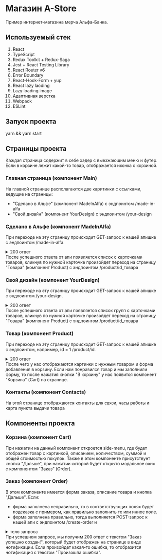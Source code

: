 # Магазин A-Store

Пример интернет-магазина мерча Альфа-Банка.

## Используемый стек

1. React
2. TypeScript
3. Redux Toolkit + Redux-Saga
4. Jest + React Testing Library
5. React Router v6
6. Error Boundary
7. React-Hook-Form + yup
8. React lazy laoding
9. Lazy loading image
10. Адаптивная верстка
11. Webpack
12. ESLint

## Запуск проекта

yarn && yarn start

## Страницы проекта

Каждая страница содержит в себе хэдер с выезжающим меню и футер. Если в корзине лежит какой-то товар, отображается иконка с корзиной.

### Главная страница (компонент Main)

На главной странице располагаются две каритинки с ссылками, ведущие на страницы:

- "Сделано в Альфе" (компонент MadeInAlfa) с эндпоинтом /made-in-alfa
- "Свой дизайн" (компонент YourDesign) с эндпоинтом /your-design

### Сделано в Альфе (компонент MadeInAlfa)

При переходе на эту страницу происходит GET-запрос к нашей апишке с эндпоинтом /made-in-alfa.

<details>
  <summary>200 ответ</summary>
  
  ```json

[
{
"id": 0,
"preview": "http://qa-games.ru/astore/public/images/15932051.jpeg",
"title": "Рюкзак «Для умных и свободных»",
"description": "Поместится и ноутбук, и худи. У рюкзака широкие красные лямки и светоотражающие элементы — вас заметят и днём, и ночью.",
"price": 4999,
"availability": true
},
{
"id": 1,
"preview": "http://qa-games.ru/astore/public/images/68519498.jpeg",
"title": "Футболка Для умных и свободных",
"description": "Мягкая хлопковая футболка для тех, кто любит быть в центре внимания. Состав и способ ухода вынесли на самое видное место.",
"price": 1999,
"availability": true
},
{
"id": 2,
"preview": "http://qa-games.ru/astore/public/images/77117755.jpeg",
"title": "Блокнот Для умных и свободных",
"description": "Под твёрдой обложкой — 300 белых страниц с градиентом. Должно хватить для небольшого романа или рабочих записей.",
"price": 1499,
"availability": true
},
{
"id": 3,
"preview": "http://qa-games.ru/astore/public/images/15932051.jpeg",
"title": "Чехол с кардхолдером",
"description": "Чтобы карта всегда была под рукой. К чехлу мы сделали яркий стикер — вам решать, клеить его или нет.",
"price": 799,
"availability": false
},
{
"id": 4,
"preview": "http://qa-games.ru/astore/public/images/56369345.jpeg",
"title": "Экоручка",
"description": "Мы сделали ручки из переработанной офисной бумаги. У нас всё идёт в дело.",
"price": 99,
"availability": true
}
]

```

</details>
После успешного ответа от апи появляется список с карточками товаров, кликнув по нужной карточке произойдет переход на страницу "Товара" (компонент Product) с эндпоинтом /product/id_товара

### Свой дизайн (компонент YourDesign)
При переходе на эту страницу происходит GET-запрос к нашей апишке с эндпоинтом /your-design.

<details>
  <summary>200 ответ</summary>

  ```json

[
    {
        "id": 0,
        "title": "Бархатные стикеры",
        "description": "Тактильный антистресс",
        "products": [
            {
                "id": 5,
                "preview": "http://qa-games.ru/astore/public/images/43306375.jpeg",
                "title": "Худи с бархатными стикерами",
                "description": "Выберите стикер, а мы перенесём его на ткань — как на фото. Одежду можно стирать в машинке при 30 °C, вывернув наизнанку. Гладить — с внутренней стороны. Посмотреть и потрогать все стикеры можно в A-Store на Технопарке. А ещё там можно добавить сразу несколько стикеров на одну вещь.",
                "price": 4199,
                "availability": true,
                "subtitle": "Выберите один из восьми стикеров"
            },
            {
                "id": 6,
                "preview": "http://qa-games.ru/astore/public/images/61646585.png",
                "title": "Футболка с бархатными стикерами",
                "description": "Выберите стикер, а мы перенесём его на ткань — как на фото. Одежду можно стирать в машинке при 30 °C, вывернув наизнанку. Гладить — с внутренней стороны. Посмотреть и потрогать все стикеры можно в A-Store на Технопарке. А ещё там можно добавить сразу несколько стикеров на одну вещь.",
                "price": 1799,
                "availability": true,
                "subtitle": "Все варианты — внутри"
            },
            {
                "id": 7,
                "preview": "http://qa-games.ru/astore/public/images/51168667.png",
                "title": "Футболка оверсайз с бархатными стикерами",
                "description": "Выберите стикер, а мы перенесём его на ткань — как на фото. Одежду можно стирать в машинке при 30 °C, вывернув наизнанку. Гладить — с внутренней стороны. Посмотреть и потрогать все стикеры можно в A-Store на Технопарке. А ещё там можно добавить сразу несколько стикеров на одну вещь.",
                "price": 1799,
                "availability": true,
                "subtitle": "Нажмите, чтобы выбрать стикер"
            }
        ]
    }
]

```

</details>
После успешного ответа от апи появляется список групп с карточками товаров, кликнув по нужной карточке произойдет переход на страницу "Товара" (компонент Product) с эндпоинтом /product/id_товара

### Товар (компонент Product)

При переходе на эту страницу происходит GET-запрос к нашей апишке с эндпоинтом, например, id = 1 /product/id.

<details>
  <summary>200 ответ</summary>
  
  ```json

{
"id": 1,
"preview": "http://qa-games.ru/astore/public/images/68519498.jpeg",
"images": [
"http://qa-games.ru/astore/public/images/68519498.jpeg",
"http://qa-games.ru/astore/public/images/56653281.jpeg",
"http://qa-games.ru/astore/public/images/22582542.jpeg"
],
"title": "Футболка Для умных и свободных",
"description": "Мягкая хлопковая футболка для тех, кто любит быть в центре внимания. Состав и способ ухода вынесли на самое видное место.",
"sizes": [
"S",
"M",
"L",
"XL"
],
"colors": [
"white",
"black",
"red"
],
"price": 1999,
"availability": true
}

```

</details>
После чего у нас отображаются картинки с нужным товаром и форма добавления в корзину. Если нам понравился товар и мы заполнили форму, то после нажатия кнопки "В корзину" у нас появится компонент "Корзина" (Cart) на странице.

### Контакты (компонент Contacts)
На этой странице отображаются контакты для связи, часы работы и карта пункта выдачи товара

## Компоненты проекта
### Корзина (компонент Cart)
При нажатии на данный компонент откроется side-menu, где будет отображен товар с картинкой, описанием, количеством, суммой и общей стоимостью покупок. Также в этом компоненте присутствует кнопка "Дальше", при нажатии которой будет открыто модальное окно с компонентом "Заказ" (Order).

### Заказ (компонент Order)
В этом компоненте имеется форма заказа, описание товара и кнопка "Дальше". Если:
- форма заполнена неправильно, то в соответствующих полях будет подсказка с примером, как правильно заполнить то или инное поле.
- форма заполнена правильно, тогда выполняется POST-запрос к нашей апи с эндпоинтом /create-order и
<details>
  <summary>тело запроса</summary>

  ```json

{
  "address": "Ул. Ленина",
  "comment": "",
  "deliveryType": "Доставка по России — 350₽",
  "email": "example@mail.ru",
  "name": "Василий Иванович",
  "paymentType": "Банковская карта",
  "phone": "+7 (000) 000-00-00",
  "promocode": "sale500",
  "isAgree": true,
  "products": [
    {
      "color": null,
      "totalCount": 1,
      "id": "1",
      "preview": "http://qa-games.ru/astore/public/images/61646585.png",
      "price": 1799,
      "size": null,
      "stickerName": null,
      "title": "Футболка с бархатными стикерами",
      "totalPrice": 1799
    }
  ]
}

```

</details>
При успешном запросе, мы получим 200 ответ с текстом "Заказ успешно создан!", который будет отображен на странице в виде нотификации. Если произойдет какая-то ошибка, то отобразится нотификация с текстом "Произошла ошибка".
